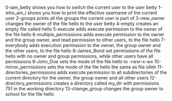 0-iam_betty shows you how to switch the current user to the user betty
1-who_am_i shows you how to print the effective username of the current user
2-groups prints all the groups the current user is part of
3-new_owner changes the owner of the file hello to the user betty
4-empty creates an empty file called hello
5-execute adds execute permission to the owner of the file hello
6-multiple_permissions adds execute permission to the owner and the group owner, and read permission to other users, to the file hello
7-everybody adds execution permission to the owner, the group owner and the other users, to the file hello
8-James_Bond set permissions of the file hello with no owner and group permissions, while other users have all permissions
9-John_Doe sets the mode of the file hello to -rwxr-x-wx
10-mirror_permissions sets the mode of the file hello the same as file olleh
11-directories_permissions adds execute permission to all subdirectories of the current directory for the owner, the group owner and all other users
12-directory_permissions creates a directory called my_dir with permissions 751 in the working directory
13-change_group changes the group owner to school for the file hello
